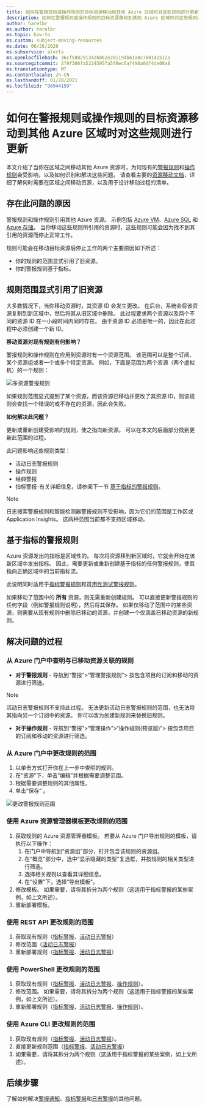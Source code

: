 ```yaml
---
title: 如何在警报规则或操作规则的目标资源移动到其他 Azure 区域时对这些规则进行更新
description: 如何在警报规则或操作规则的目标资源移动到其他 Azure 区域时对这些规则进行更新 - 背景和说明。
author: harelbr
ms.author: harelbr
ms.topic: how-to
ms.custom: subject-moving-resources
ms.date: 06/26/2020
ms.subservice: alerts
ms.openlocfilehash: 36cf5882913426062e281194b61a8c760141512a
ms.sourcegitcommit: 2f9f306fa5224595fa5f8ec6af498a0df4de08a8
ms.translationtype: MT
ms.contentlocale: zh-CN
ms.lasthandoff: 01/28/2021
ms.locfileid: "98944159"
---
```

# <a name="how-to-update-alert-rules-or-action-rules-when-their-target-resource-moves-to-a-different-azure-region"></a>如何在警报规则或操作规则的目标资源移动到其他 Azure 区域时对这些规则进行更新

本文介绍了当你在区域之间移动其他 Azure 资源时，为何现有的[警报规则](./alerts-overview.md)和[操作规则](./alerts-action-rules.md)会受影响，以及如何识别和解决这些问题。 请查看主要的[资源移动文档](../../azure-resource-manager/management/move-region.md)，详细了解何时需要在区域之间移动资源，以及用于设计移动过程的清单。

## <a name="why-the-problem-exists"></a>存在此问题的原因

警报规则和操作规则引用其他 Azure 资源。 示例包括 [Azure VM](../../site-recovery/azure-to-azure-tutorial-migrate.md)、[Azure SQL](../../azure-sql/database/move-resources-across-regions.md) 和 [Azure 存储](../../storage/common/storage-account-move.md)。 当你移动这些规则所引用的资源时，这些规则可能会因为找不到其引用的资源而停止正常工作。

规则可能会在移动目标资源后停止工作的两个主要原因如下所述：

- 你的规则的范围显式引用了旧资源。
- 你的警报规则基于指标。

## <a name="rule-scope-explicitly-refers-to-the-old-resource"></a>规则范围显式引用了旧资源

大多数情况下，当你移动资源时，其资源 ID 会发生更改。 在后台，系统会将该资源复制到新区域中，然后将其从旧区域中删除。 此过程要求两个资源以及两个不同的资源 ID 在一小段时间内同时存在。 由于资源 ID 必须是唯一的，因此在此过程中必须创建一个新 ID。 

**移动资源对现有规则有何影响？**

警报规则和操作规则在应用到资源时有一个资源范围。 该范围可以是整个订阅、某个资源组或者一个或多个特定资源。
例如，下面是范围为两个资源（两个虚拟机）的一个规则：

![多资源警报规则](media/alerts-resource-move/multi-resource-alert-rule.png)

如果规则范围显式提到了某个资源，而该资源已移动并更改了其资源 ID，则该规则会查找一个错误的或不存在的资源，因此会失败。

**如何解决此问题？**

更新或重新创建受影响的规则，使之指向新资源。 可以在本文的后面部分找到更新此范围的过程。

此问题影响这些规则类型：

- 活动日志警报规则
- 操作规则
- 经典警报
- 指标警报-有关详细信息，请参阅下一节 [基于指标的警报规则](#alert-rules-based-on-metrics)。

> [!NOTE]
> 日志搜索警报规则和智能检测器警报规则不受影响，因为它们的范围是工作区或 Application Insights。 这两种范围当前都不支持区域移动。

## <a name="alert-rules-based-on-metrics"></a>基于指标的警报规则

Azure 资源发出的指标是区域性的。 每次将资源移到新区域时，它就会开始在该新区域中发出指标。 因此，需要更新或重新创建基于指标的任何警报规则，使其指向正确区域中的当前指标流。

此说明同时适用于[指标警报规则](alerts-metric-overview.md)和[可用性测试警报规则](../app/monitor-web-app-availability.md)。

如果移动了范围中的 **所有** 资源，则无需重新创建规则。 可以直接更新警报规则的任何字段（例如警报规则说明），然后将其保存。
如果仅移动了范围中的某些资源，则需要从现有规则中删除已移动的资源，并创建一个仅涵盖已移动资源的新规则。

## <a name="procedures-to-fix-problems"></a>解决问题的过程

### <a name="identifying-rules-associated-with-a-moved-resource-from-the-azure-portal"></a>从 Azure 门户中查明与已移动资源关联的规则

- **对于警报规则** - 导航到“警报”>“管理警报规则”> 按包含项目的订阅和移动的资源进行筛选。
> [!NOTE]
> 活动日志警报规则不支持此过程。 无法更新活动日志警报规则的范围，也无法将其指向另一个订阅中的资源。 你可以改为创建新规则来替换旧规则。

- **对于操作规则** - 导航到“警报”>“管理操作”>“操作规则(预览版)”> 按包含项目的订阅和移动的资源进行筛选。

### <a name="change-scope-of-a-rule-from-the-azure-portal"></a>从 Azure 门户中更改规则的范围

1. 以单击方式打开你在上一步中查明的规则。
2. 在“资源”下，单击“编辑”并根据需要调整范围。
3. 根据需要调整规则的其他属性。
4. 单击“保存” 。

![更改警报规则范围](media/alerts-resource-move/change-alert-rule-scope.png)

### <a name="change-the-scope-of-a-rule-using-azure-resource-manager-templates"></a>使用 Azure 资源管理器模板更改规则的范围

1. 获取规则的 Azure 资源管理器模板。  若要从 Azure 门户导出规则的模板，请执行以下操作：
   1. 在门户中导航到“资源组”部分，打开包含该规则的资源组。
   2. 在“概览”部分中，选中“显示隐藏的类型”复选框，并按规则的相关类型进行筛选。
   3. 选择相关规则以查看其详细信息。
   4. 在“设置”下，选择“导出模板”。 
2. 修改模板。 如果需要，请将其拆分为两个规则（这适用于指标警报的某些案例，如上文所述）。
3. 重新部署模板。

### <a name="change-scope-of-a-rule-using-rest-api"></a>使用 REST API 更改规则的范围

1. 获取现有规则（[指标警报](/rest/api/monitor/metricalerts/get)、[活动日志警报](/rest/api/monitor/activitylogalerts/get)）
2. 修改范围（[活动日志警报](/rest/api/monitor/activitylogalerts/update)）
3. 重新部署规则（[指标警报](/rest/api/monitor/metricalerts/createorupdate)、[活动日志警报](/rest/api/monitor/activitylogalerts/createorupdate)）

### <a name="change-scope-of-a-rule-using-powershell"></a>使用 PowerShell 更改规则的范围

1. 获取现有规则（[指标警报](/powershell/module/az.monitor/get-azmetricalertrulev2)、[活动日志警报](/powershell/module/az.monitor/get-azactivitylogalert)、[操作规则](/powershell/module/az.alertsmanagement/get-azactionrule)）。
2. 修改范围。 如果需要，请将其拆分为两个规则（这适用于指标警报的某些案例，如上文所述）。
3. 重新部署规则（[指标警报](/powershell/module/az.monitor/add-azmetricalertrulev2)、[活动日志警报](/powershell/module/az.monitor/enable-azactivitylogalert)、[操作规则](/powershell/module/az.alertsmanagement/set-azactionrule)）。

### <a name="change-the-scope-of-a-rule-using-azure-cli"></a>使用 Azure CLI 更改规则的范围

1.  获取现有规则（[指标警报](/cli/azure/monitor/metrics/alert#az-monitor-metrics-alert-show)、[活动日志警报](/cli/azure/monitor/activity-log/alert#az-monitor-activity-log-alert-list)）。
2.  直接更新规则范围（[指标警报](/cli/azure/monitor/metrics/alert#az-monitor-metrics-alert-update)、[活动日志警报](/cli/azure/monitor/activity-log/alert/scope)）
3.  如果需要，请将其拆分为两个规则（这适用于指标警报的某些案例，如上文所述）。

## <a name="next-steps"></a>后续步骤

了解如何解决[警报通知](alerts-troubleshoot.md)、[指标警报](alerts-troubleshoot-metric.md)和[日志警报](alerts-troubleshoot-log.md)的其他问题。 
